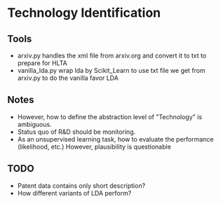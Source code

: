 # Technology Identification

## Tools
* arxiv.py handles the xml file from arxiv.org and convert it to txt to prepare for HLTA
* vanilla_lda.py wrap lda by Scikit_Learn to use txt file we get from arxiv.py to do the vanilla favor LDA


## Notes
* However, how to define the abstraction level of "Technology" is ambiguous.
* Status quo of R&D should be monitoring.
* As an unsupervised learning task, how to evaluate the performance (likelihood, etc.) However, plausibility is questionable

## TODO
* Patent data contains only short description?
* How different variants of LDA perform?
